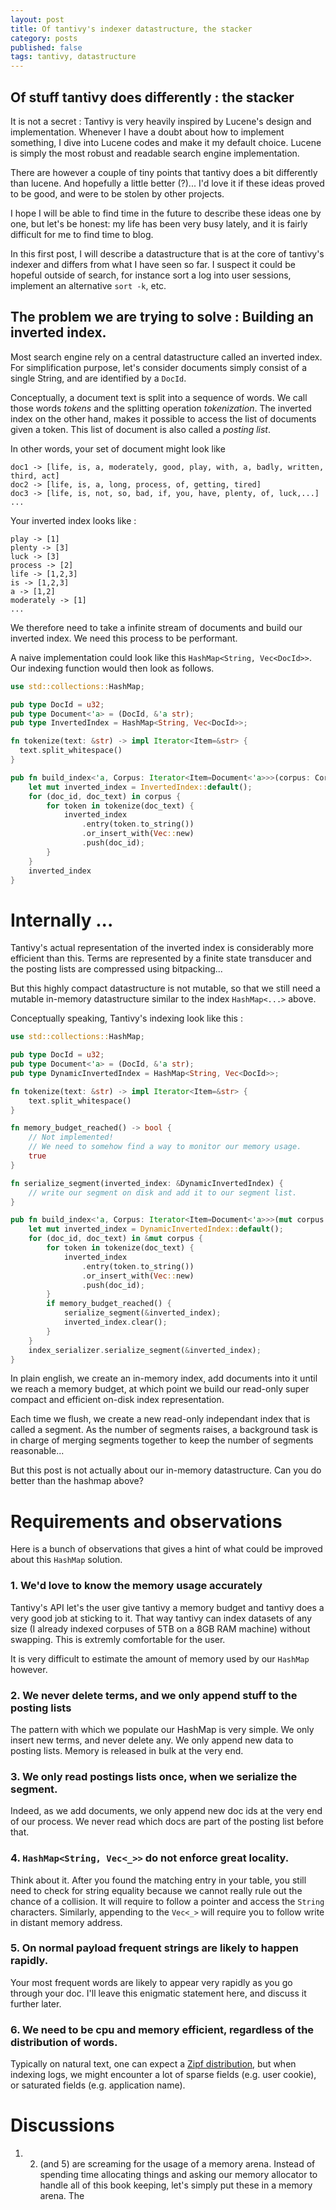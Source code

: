```yaml
---
layout: post
title: Of tantivy's indexer datastructure, the stacker
category: posts
published: false
tags: tantivy, datastructure 
---
```


Of stuff tantivy does differently : the stacker
---------------

It is not a secret : Tantivy is very heavily inspired by Lucene's design and implementation.
Whenever I have a doubt about how to implement something, I dive into Lucene codes and make it 
my default choice. Lucene is simply the most robust and readable search engine implementation.

There are however a couple of tiny points that tantivy does a bit differently than lucene.
And hopefully a little better (?)... I'd love it if these ideas proved to be good, and were to be 
stolen by other projects.

I hope I will be able to find time in the future to describe these ideas one by one, 
but let's be honest: my life has been very busy lately, and it is fairly difficult for me to find time to blog.

In this first post, I will describe a datastructure that is at the core of tantivy's indexer
and differs from what I have seen so far. I suspect it could be hopeful outside of search,
for instance sort a log into user sessions, implement an alternative `sort -k`, etc.


## The problem we are trying to solve : Building an inverted index.

Most search engine rely on a central datastructure called an inverted index.
For simplification purpose, let's consider documents simply consist of a single String, and are identified by a `DocId`.

Conceptually, a document text is split into a sequence of words. We call those words *tokens* and the splitting operation *tokenization*.
The inverted index on the other hand, makes it possible to access the list of documents given a token. This list of document is also called a *posting list*.

In other words, your set of document might look like 

```
doc1 -> [life, is, a, moderately, good, play, with, a, badly, written, third, act]
doc2 -> [life, is, a, long, process, of, getting, tired]
doc3 -> [life, is, not, so, bad, if, you, have, plenty, of, luck,...]
...
```

Your inverted index looks like :

```
play -> [1]
plenty -> [3]
luck -> [3]
process -> [2]
life -> [1,2,3]
is -> [1,2,3]
a -> [1,2]
moderately -> [1]
...
```

We therefore need to take a infinite stream of documents and build our inverted index.
We need this process to be performant. 


A naive implementation could look like this `HashMap<String, Vec<DocId>>`.
Our indexing function would then look as follows.
 
```rust
use std::collections::HashMap;

pub type DocId = u32;
pub type Document<'a> = (DocId, &'a str);
pub type InvertedIndex = HashMap<String, Vec<DocId>>;

fn tokenize(text: &str) -> impl Iterator<Item=&str> {
  text.split_whitespace()
}

pub fn build_index<'a, Corpus: Iterator<Item=Document<'a>>>(corpus: Corpus) -> InvertedIndex {
    let mut inverted_index = InvertedIndex::default();
    for (doc_id, doc_text) in corpus {
        for token in tokenize(doc_text) {
            inverted_index
                .entry(token.to_string())
                .or_insert_with(Vec::new)
                .push(doc_id);
        }
    }
    inverted_index
}
```

# Internally ...

Tantivy's actual representation of the inverted index is considerably more efficient than this. Terms are represented by a finite state transducer and the posting lists are compressed using bitpacking... 

But this highly compact datastructure is not mutable, so that we still need a mutable in-memory datastructure similar to the index `HashMap<...>` above.

Conceptually speaking, Tantivy's indexing look like this :

```rust
use std::collections::HashMap;

pub type DocId = u32;
pub type Document<'a> = (DocId, &'a str);
pub type DynamicInvertedIndex = HashMap<String, Vec<DocId>>;

fn tokenize(text: &str) -> impl Iterator<Item=&str> {
    text.split_whitespace()
}

fn memory_budget_reached() -> bool {
    // Not implemented!
    // We need to somehow find a way to monitor our memory usage.
    true
}

fn serialize_segment(inverted_index: &DynamicInvertedIndex) {
    // write our segment on disk and add it to our segment list.
}

pub fn build_index<'a, Corpus: Iterator<Item=Document<'a>>>(mut corpus: Corpus) {
    let mut inverted_index = DynamicInvertedIndex::default();
    for (doc_id, doc_text) in &mut corpus {
        for token in tokenize(doc_text) {
            inverted_index
                .entry(token.to_string())
                .or_insert_with(Vec::new)
                .push(doc_id);
        }
        if memory_budget_reached() {
            serialize_segment(&inverted_index);
            inverted_index.clear();
        }
    }
    index_serializer.serialize_segment(&inverted_index);
}
``` 

In plain english, we create an in-memory index, add documents into it until we 
reach a memory budget, at which point we build our read-only super compact and  efficient on-disk index representation.

Each time we flush, we create a new read-only independant index that is called a segment. As the number of segments raises, a background task is in charge of merging segments together to keep the number of segments reasonable...

But this post is not actually about our in-memory datastructure. Can you do better than the hashmap above?

# Requirements and observations

Here is a bunch of observations that gives a hint of what could be improved about this `HashMap` solution.

### 1. We'd love to know the memory usage accurately

Tantivy's API let's the user give tantivy a memory budget and tantivy 
does a very good job at sticking to it. That way tantivy 
can index datasets of any size (I already indexed corpuses of 5TB on a 8GB RAM machine) without swapping. This is extremly comfortable for the user.

It is very difficult to estimate the amount of memory used by our `HashMap`
however. 

### 2. We never delete terms, and we only append stuff to the posting lists

The pattern with which we populate our HashMap is very simple. We only insert new terms, and never delete any.  We only append new data to posting lists.
Memory is released in bulk at the very end.

### 3. We only read postings lists once, when we serialize the segment.

Indeed, as we add documents, we only append new doc ids at the very end of our process. We never read which docs are part of the posting list before that.

### 4. `HashMap<String, Vec<_>>` do not enforce great locality.

Think about it. After you found the matching entry in your table, you still need to check for string equality because we cannot really rule out the chance of a collision. It will require to follow a pointer and access the `String` characters. Similarly, appending to the `Vec<_>` will require you to follow
write in distant memory address. 

### 5. On normal payload frequent strings are likely to happen rapidly.

Your most frequent words are likely to appear very rapidly as you go through your doc. I'll leave this enigmatic statement here, and discuss it further later. 

### 6. We need to be cpu and memory efficient, regardless of the distribution of words. 

Typically on natural text, one can expect a [Zipf distribution](https://en.wikipedia.org/wiki/Zipf%27s_law), but when indexing logs, we might encounter a lot of sparse fields (e.g. user cookie), or saturated fields (e.g. application name).

# Discussions

1. 2. (and 5) are screaming for the usage of a memory arena.
Instead of spending time allocating things and asking our memory allocator to handle all of this book keeping, let's simply put these in a memory arena.
The 
